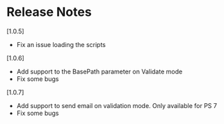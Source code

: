 
# Release Notes

[1.0.5]

- Fix an issue loading the scripts

[1.0.6]

- Add support to the BasePath parameter on Validate mode
- Fix some bugs

[1.0.7]

- Add support to send email on validation mode. Only available for PS 7
- Fix some bugs
